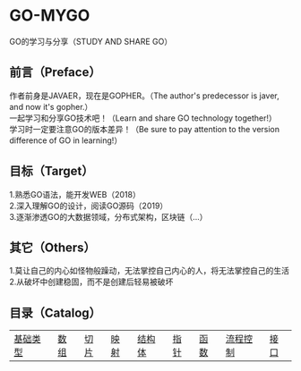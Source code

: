 # GO-MYGO
GO的学习与分享（STUDY AND SHARE GO）</br>
## 前言（Preface）
作者前身是JAVAER，现在是GOPHER。（The author's predecessor is javer, and now it's gopher.）</br>
一起学习和分享GO技术吧！（Learn and share GO technology together!）</br>
学习时一定要注意GO的版本差异！（Be sure to pay attention to the version difference of GO in learning!）</br>
## 目标（Target）
1.熟悉GO语法，能开发WEB（2018）</br>
2.深入理解GO的设计，阅读GO源码（2019）</br>
3.逐渐渗透GO的大数据领域，分布式架构，区块链（...）</br>
## 其它（Others）
1.莫让自己的内心如怪物般躁动，无法掌控自己内心的人，将无法掌控自己的生活</br>
2.从破坏中创建稳固，而不是创建后轻易被破坏</br>
## 目录（Catalog）
<table>
  <tr>
    <td><a href="base-type">基础类型</a></td>
    <td><a href="array">数组</a></td>
    <td><a href="slice">切片</a></td>
    <td><a href="map">映射</a></td>
    <td><a href="struct">结构体</a></td>
    <td><a href="pointer">指针</a></td>
    <td><a href="func">函数</a></td>
    <td><a href="control">流程控制</a></td>
    <td><a href="interface">接口</a></td>
  </tr>
</table>
